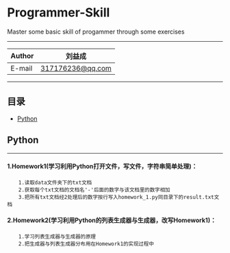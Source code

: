 Programmer-Skill
===========================
Master some basic skill of progammer through some exercises
****

|Author|刘益成|
|---|---
|E-mail|317176236@qq.com

****
## 目录
* [Python](#Python)



## Python
------
#### 1.Homework1(学习利用Python打开文件，写文件，字符串简单处理)：          
      　1.读取data文件夹下的txt文档    
      　2.获取每个txt文档的文档名'-'后面的数字与该文档里的数字相加    
      　3.把所有txt文档经2处理后的数字按行写入homework_1.py同目录下的result.txt文档   
#### 2.Homework2(学习利用Python的列表生成器与生成器，改写Homework1)：          
      　1.学习列表生成器与生成器的原理        
      　2.把生成器与列表生成器分布用在Homework1的实现过程中      
